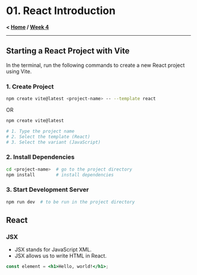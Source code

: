 # 01. React Introduction

**< [Home](../../README.md) / [Week 4](../README.md)**

---

## Starting a React Project with Vite

In the terminal, run the following commands to create a new React project using Vite.

### 1. Create Project

```sh
npm create vite@latest <project-name> -- --template react
```

OR

```sh
npm create vite@latest

# 1. Type the project name
# 2. Select the template (React)
# 3. Select the variant (JavaScript)
```

### 2. Install Dependencies

```sh
cd <project-name>  # go to the project directory
npm install        # install dependencies
```

### 3. Start Development Server

```sh
npm run dev  # to be run in the project directory
```

## React

### JSX

- JSX stands for JavaScript XML.
- JSX allows us to write HTML in React.

```jsx
const element = <h1>Hello, world!</h1>;
```
